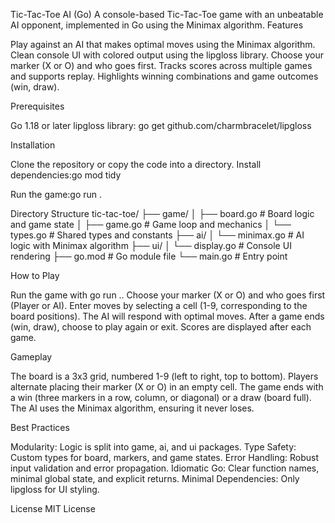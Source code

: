 Tic-Tac-Toe AI (Go)
A console-based Tic-Tac-Toe game with an unbeatable AI opponent, implemented in Go using the Minimax algorithm.
Features

Play against an AI that makes optimal moves using the Minimax algorithm.
Clean console UI with colored output using the lipgloss library.
Choose your marker (X or O) and who goes first.
Tracks scores across multiple games and supports replay.
Highlights winning combinations and game outcomes (win, draw).

Prerequisites

Go 1.18 or later
lipgloss library: go get github.com/charmbracelet/lipgloss

Installation

Clone the repository or copy the code into a directory.
Install dependencies:go mod tidy


Run the game:go run .



Directory Structure
tic-tac-toe/
├── game/
│   ├── board.go        # Board logic and game state
│   ├── game.go         # Game loop and mechanics
│   └── types.go        # Shared types and constants
├── ai/
│   └── minimax.go      # AI logic with Minimax algorithm
├── ui/
│   └── display.go      # Console UI rendering
├── go.mod              # Go module file
└── main.go             # Entry point

How to Play

Run the game with go run ..
Choose your marker (X or O) and who goes first (Player or AI).
Enter moves by selecting a cell (1-9, corresponding to the board positions).
The AI will respond with optimal moves.
After a game ends (win, draw), choose to play again or exit.
Scores are displayed after each game.

Gameplay

The board is a 3x3 grid, numbered 1-9 (left to right, top to bottom).
Players alternate placing their marker (X or O) in an empty cell.
The game ends with a win (three markers in a row, column, or diagonal) or a draw (board full).
The AI uses the Minimax algorithm, ensuring it never loses.

Best Practices

Modularity: Logic is split into game, ai, and ui packages.
Type Safety: Custom types for board, markers, and game states.
Error Handling: Robust input validation and error propagation.
Idiomatic Go: Clear function names, minimal global state, and explicit returns.
Minimal Dependencies: Only lipgloss for UI styling.

License
MIT License
